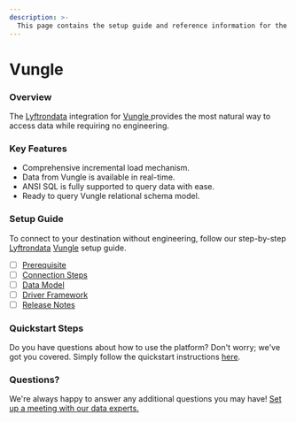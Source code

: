 ```yaml
---
description: >-
  This page contains the setup guide and reference information for the Vungle source connector.
---
```


# Vungle

### Overview

The [Lyftrondata](https://www.lyftrondata.com/) integration for [Vungle](https://www.lyftrondata.com/integration/vungle/)[ ](https://www.lyftrondata.com/integration/vungle/)provides the most natural way to access data while requiring no engineering.

### Key Features

* Comprehensive incremental load mechanism.
* Data from Vungle is available in real-time.&#x20;
* ANSI SQL is fully supported to query data with ease.
* Ready to query Vungle relational schema model.

### Setup Guide

To connect to your destination without engineering, follow our step-by-step [Lyftrondata](https://www.lyftrondata.com/)  [Vungle](https://www.lyftrondata.com/integration/vungle/) setup guide.

* [ ] [Prerequisite](../../marketing-analytics/vungle/prerequisite.md)
* [ ] [Connection Steps](../../marketing-analytics/vungle/connection-steps.md)
* [ ] [Data Model](../../marketing-analytics/vungle/data-model/)
* [ ] [Driver Framework](../../marketing-analytics/vungle/driver-framework/)
* [ ] [Release Notes](../../marketing-analytics/vungle/release-notes.md)

### Quickstart Steps

Do you have questions about how to use the platform? Don't worry; we've got you covered. Simply follow the quickstart instructions [here](../../../quickstart-steps.md).

### Questions? <a href="#questions" id="questions"></a>

We're always happy to answer any additional questions you may have! [Set up a meeting with our data experts.](https://www.lyftrondata.com/book-a-meeting/)

